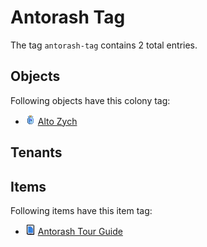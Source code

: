# Antorash Tag

The tag `antorash-tag` contains 2 total entries.

## Objects

Following objects have this colony tag:

- <img src="https://raw.githubusercontent.com/Ceterai/Enternia/main/objects/alta/special/bugs/alto_zych/icon.png" alt="Alto Zych icon" loading="lazy" height=16px width="auto" /> [Alto Zych](https://ceterai.github.io/MyEnternia/Wiki/AltoZych)

## Tenants

## Items

Following items have this item tag:

- <img src="https://raw.githubusercontent.com/Ceterai/Enternia/main/codex/alta/ebook/security.png" alt="Antorash Tour Guide icon" loading="lazy" height=16px width="auto" /> [Antorash Tour Guide](https://ceterai.github.io/MyEnternia/Wiki/AntorashTourGuide)
